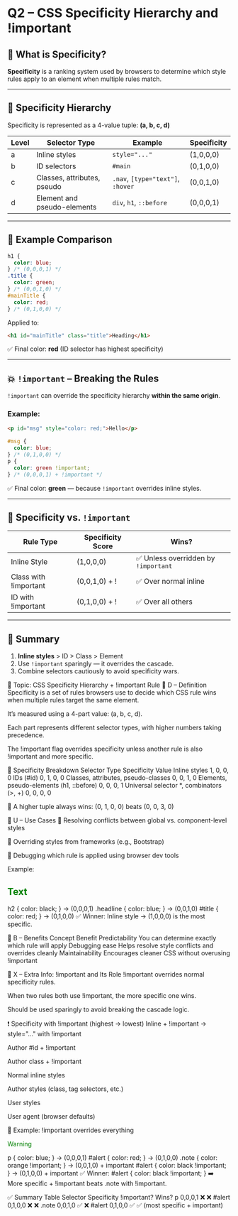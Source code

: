 # Q2 – CSS Specificity Hierarchy and !important

## 🎯 What is Specificity?

**Specificity** is a ranking system used by browsers to determine which style rules apply to an element when multiple rules match.

---

## 🔢 Specificity Hierarchy

Specificity is represented as a 4-value tuple: **(a, b, c, d)**

| Level | Selector Type               | Example                           | Specificity |
| ----- | --------------------------- | --------------------------------- | ----------- |
| a     | Inline styles               | `style="..."`                     | (1,0,0,0)   |
| b     | ID selectors                | `#main`                           | (0,1,0,0)   |
| c     | Classes, attributes, pseudo | `.nav`, `[type="text"]`, `:hover` | (0,0,1,0)   |
| d     | Element and pseudo-elements | `div`, `h1`, `::before`           | (0,0,0,1)   |

---

## 🧮 Example Comparison

```css
h1 {
  color: blue;
} /* (0,0,0,1) */
.title {
  color: green;
} /* (0,0,1,0) */
#mainTitle {
  color: red;
} /* (0,1,0,0) */
```

Applied to:

```html
<h1 id="mainTitle" class="title">Heading</h1>
```

✅ Final color: **red** (ID selector has highest specificity)

---

## 💥 `!important` – Breaking the Rules

`!important` can override the specificity hierarchy **within the same origin**.

### Example:

```html
<p id="msg" style="color: red;">Hello</p>
```

```css
#msg {
  color: blue;
} /* (0,1,0,0) */
p {
  color: green !important;
} /* (0,0,0,1) + !important */
```

✅ Final color: **green** — because `!important` overrides inline styles.

---

## 🧩 Specificity vs. `!important`

| Rule Type             | Specificity Score | Wins?                                |
| --------------------- | ----------------- | ------------------------------------ |
| Inline Style          | (1,0,0,0)         | ✅ Unless overridden by `!important` |
| Class with !important | (0,0,1,0) + !     | ✅ Over normal inline                |
| ID with !important    | (0,1,0,0) + !     | ✅ Over all others                   |

---

## 🧠 Summary

1. **Inline styles** > ID > Class > Element
2. Use `!important` sparingly — it overrides the cascade.
3. Combine selectors cautiously to avoid specificity wars.

🧩 Topic: CSS Specificity Hierarchy + !important Rule
🔹 D – Definition
Specificity is a set of rules browsers use to decide which CSS rule wins when multiple rules target the same element.

It’s measured using a 4-part value: (a, b, c, d).

Each part represents different selector types, with higher numbers taking precedence.

The !important flag overrides specificity unless another rule is also !important and more specific.

🔸 Specificity Breakdown
Selector Type Specificity Value
Inline styles 1, 0, 0, 0
IDs (#id) 0, 1, 0, 0
Classes, attributes, pseudo-classes 0, 0, 1, 0
Elements, pseudo-elements (h1, ::before) 0, 0, 0, 1
Universal selector \*, combinators (>, +) 0, 0, 0, 0

📌 A higher tuple always wins: (0, 1, 0, 0) beats (0, 0, 3, 0)

🔹 U – Use Cases
🔄 Resolving conflicts between global vs. component-level styles

🔧 Overriding styles from frameworks (e.g., Bootstrap)

🧪 Debugging which rule is applied using browser dev tools

Example:

<h2 id="title" class="headline" style="color: green;">Text</h2>

h2 { color: black; } → (0,0,0,1)
.headline { color: blue; } → (0,0,1,0)
#title { color: red; } → (0,1,0,0)
✅ Winner: Inline style → (1,0,0,0) is the most specific.

🔹 B – Benefits
Concept Benefit
Predictability You can determine exactly which rule will apply
Debugging ease Helps resolve style conflicts and overrides cleanly
Maintainability Encourages cleaner CSS without overusing !important

🔹 X – Extra Info: !important and Its Role
!important overrides normal specificity rules.

When two rules both use !important, the more specific one wins.

Should be used sparingly to avoid breaking the cascade logic.

❗ Specificity with !important (highest → lowest)
Inline + !important → style="..." with !important

Author #id + !important

Author class + !important

Normal inline styles

Author styles (class, tag selectors, etc.)

User styles

User agent (browser defaults)

🧠 Example: !important overrides everything

<p class="note" id="alert" style="color: green;">Warning</p>

p { color: blue; } → (0,0,0,1)
#alert { color: red; } → (0,1,0,0)
.note { color: orange !important; } → (0,0,1,0) + important
#alert { color: black !important; } → (0,1,0,0) + important
✅ Winner: #alert { color: black !important; }
➡️ More specific + !important beats .note with !important.

✅ Summary Table
Selector Specificity !important? Wins?
p 0,0,0,1 ❌ ❌
#alert 0,1,0,0 ❌ ❌
.note 0,0,1,0 ✅ ❌
#alert 0,1,0,0 ✅ ✅ (most specific + important)
